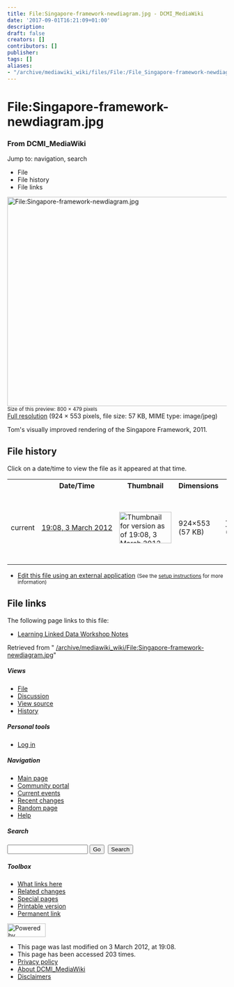 ```yaml
---
title: File:Singapore-framework-newdiagram.jpg - DCMI_MediaWiki
date: '2017-09-01T16:21:09+01:00'
description: 
draft: false
creators: []
contributors: []
publisher: 
tags: []
aliases:
- "/archive/mediawiki_wiki/files/File:/File_Singapore-framework-newdiagram.jpg.html"
---
```


<a id="top"></a>
# File:Singapore-framework-newdiagram.jpg

### From DCMI\_MediaWiki

Jump to: navigation, search
<!-- start content -->
- File
- File history
- File links

 [<img alt="File:Singapore-framework-newdiagram.jpg" src="/images/d/df/Singapore-framework-newdiagram.jpg" width="800" height="479">](/archive/mediawiki_wiki/files/Singapore-framework-newdiagram.jpg)  
<small>Size of this preview: 800 × 479 pixels</small>  
 [Full resolution](/images/d/df/Singapore-framework-newdiagram.jpg)‎ (924 × 553 pixels, file size: 57 KB, MIME type: image/jpeg)

Tom's visually improved rendering of the Singapore Framework, 2011.

<!-- 
NewPP limit report
Preprocessor node count: 1/1000000
Post-expand include size: 0/2097152 bytes
Template argument size: 0/2097152 bytes
Expensive parser function count: 0/100
-->
## File history

Click on a date/time to view the file as it appeared at that time.

<table class="wikitable filehistory">
  <tr>
    <td></td>
    <th>Date/Time</th>
    <th>Thumbnail</th>
    <th>Dimensions</th>
    <th>User</th>
    <th>Comment</th>
  </tr>
  <tr>
    <td>current</td>
    <td class="filehistory-selected" style="white-space: nowrap;"><a href="/archive/mediawiki_wiki/files/Singapore-framework-newdiagram.jpg">19:08, 3 March 2012</a></td>
    <td><a href="/images/d/df/Singapore-framework-newdiagram.jpg"><img alt="Thumbnail for version as of 19:08, 3 March 2012" src="/images/d/df/Singapore-framework-newdiagram.jpg" width="120" height="72"></a></td>
    <td>924×553 <span style="white-space: nowrap;">(57 KB)</span>
    </td>
    <td>
      <a href="/index.php/User:TomBaker" title="User:TomBaker" class="mw-userlink">TomBaker</a> <span style="white-space: nowrap;"> <span class="mw-usertoollinks">(<a href="/index.php?title=User_talk:TomBaker&amp;action=edit&amp;redlink=1" class="new" title="User talk:TomBaker (page does not exist)">Talk</a> | <a href="/index.php/Special:Contributions/TomBaker" title="Special:Contributions/TomBaker">contribs</a>)</span></span>
    </td>
    <td> <span class="comment">(Tom's visually improved rendering of the Singapore Framework, 2011.)</span>
    </td>
  </tr>
</table>

  

- [Edit this file using an external application](/index.php?title=File:Singapore-framework-newdiagram.jpg&action=edit&externaledit=true&mode=file "File:Singapore-framework-newdiagram.jpg") <small>(See the <a href="http://www.mediawiki.org/wiki/Manual:External_editors" class="external text" rel="nofollow">setup instructions</a> for more information)</small>

## File links

The following page links to this file:

- [Learning Linked Data Workshop Notes](/index.php/Learning_Linked_Data_Workshop_Notes "Learning Linked Data Workshop Notes")

Retrieved from " [/archive/mediawiki_wiki/File:Singapore-framework-newdiagram.jpg](/archive/mediawiki_wiki/files/File:/File:Singapore-framework-newdiagram.jpg.html)"

<!-- end content -->

##### Views

- [File](/archive/mediawiki_wiki/files/File:/File:Singapore-framework-newdiagram.jpg.html "View the file page [c]")
- [Discussion](/index.php?title=File_talk:Singapore-framework-newdiagram.jpg&action=edit&redlink=1 "Discussion about the content page [t]")
- [View source](/index.php?title=File:Singapore-framework-newdiagram.jpg&action=edit "This page is protected.
You can view its source [e]")
- [History](/index.php?title=File:Singapore-framework-newdiagram.jpg&action=history "Past revisions of this page [h]")

##### Personal tools

- [Log in](/index.php?title=Special:UserLogin&returnto=File:Singapore-framework-newdiagram.jpg "You are encouraged to log in; however, it is not mandatory [o]")

<script type="text/javascript"> if (window.isMSIE55) fixalpha(); </script>

##### Navigation

- [Main page](/index.php/Main_Page "Visit the main page [z]")
- [Community portal](/index.php/DCMI_MediaWiki:Community_portal "About the project, what you can do, where to find things")
- [Current events](/index.php/DCMI_MediaWiki:Current_events "Find background information on current events")
- [Recent changes](/index.php/Special:RecentChanges "The list of recent changes in the wiki [r]")
- [Random page](/index.php/Special:Random "Load a random page [x]")
- [Help](/index.php/Help:Contents "The place to find out")

##### <label for="searchInput">Search</label>

<form action="/index.php" id="searchform">
				<input type="hidden" name="title" value="Special:Search">
				<input id="searchInput" title="Search DCMI_MediaWiki" accesskey="f" type="search" name="search">
				<input type="submit" name="go" class="searchButton" id="searchGoButton" value="Go" title="Go to a page with this exact name if exists"> 
				<input type="submit" name="fulltext" class="searchButton" id="mw-searchButton" value="Search" title="Search the pages for this text">
			</form>

##### Toolbox

- [What links here](/index.php/Special:WhatLinksHere/File:Singapore-framework-newdiagram.jpg "List of all wiki pages that link here [j]")
- [Related changes](/index.php/Special:RecentChangesLinked/File:Singapore-framework-newdiagram.jpg "Recent changes in pages linked from this page [k]")
- [Special pages](/index.php/Special:SpecialPages "List of all special pages [q]")
- [Printable version](/index.php?title=File:Singapore-framework-newdiagram.jpg&printable=yes "Printable version of this page [p]")
- [Permanent link](/index.php?title=File:Singapore-framework-newdiagram.jpg&oldid=2811 "Permanent link to this revision of the page")

<!-- end of the left (by default at least) column -->

 [<img src="/skins/common/images/poweredby_mediawiki_88x31.png" height="31" width="88" alt="Powered by MediaWiki">](http://www.mediawiki.org/)

- This page was last modified on 3 March 2012, at 19:08.
- This page has been accessed 203 times.
- [Privacy policy](/index.php/DCMI_MediaWiki:Privacy_policy "DCMI MediaWiki:Privacy policy")
- [About DCMI\_MediaWiki](/index.php/DCMI_MediaWiki:About "DCMI MediaWiki:About")
- [Disclaimers](/index.php/DCMI_MediaWiki:General_disclaimer "DCMI MediaWiki:General disclaimer")

<script>if (window.runOnloadHook) runOnloadHook();</script><!-- Served in 0.471 secs. -->
